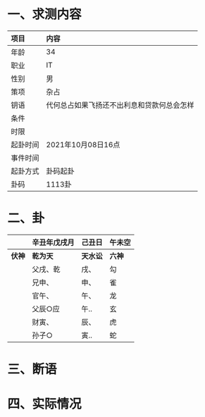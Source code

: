 # 一、求测内容
|项目|内容|
|:-|:-|
|年龄|34|
|职业|IT|
|性别|男|
|策项|杂占|
|钥语|代何总占如果飞扬还不出利息和贷款何总会怎样|
|条件||
|时限||
|起卦时间|2021年10月08日16点|
|事件时间||
|起卦方式|卦码起卦|
|卦码|1113卦|

# 二、卦
||辛丑年戊戌月|己丑日|午未空|
|:-|:-|:-|:-|
|**伏神**|**乾为天**|**天水讼**|**六神**|
||父戌、乾|戌、|勾|
||兄申、|申、|雀|
||官午、|午、|龙|
||父辰○应|午..|玄|
||财寅、|辰、|虎|
||孙子○|寅..|蛇|


# 三、断语

# 四、实际情况